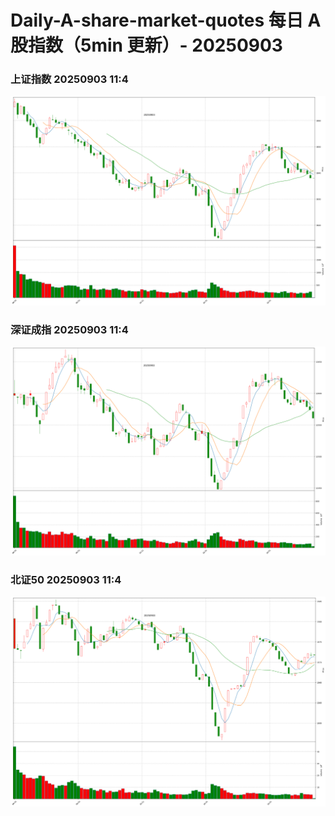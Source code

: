 
# Daily-A-share-market-quotes 每日 A 股指数（5min 更新）- 20250903

### 上证指数 20250903 11:4
![](./fig/2025/9/20250903-sh000001.png)

### 深证成指 20250903 11:4
![](./fig/2025/9/20250903-sz399001.png)

### 北证50 20250903 11:4
![](./fig/2025/9/20250903-bj899050.png)
